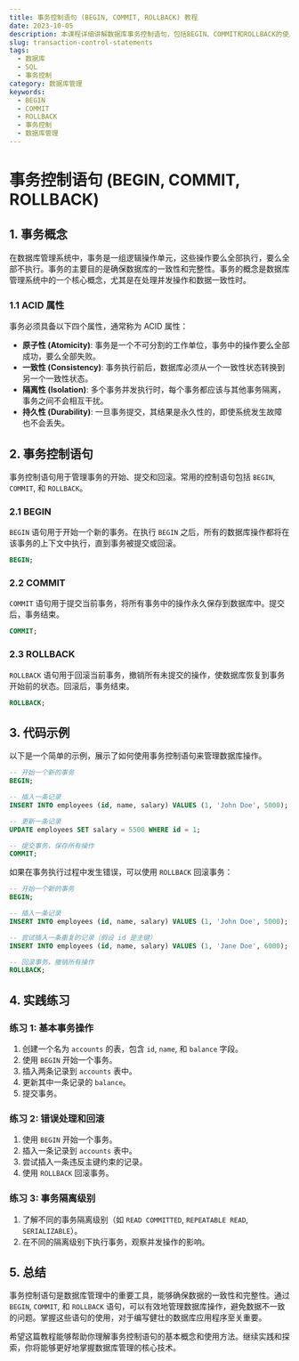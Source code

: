 ```yaml
---
title: 事务控制语句 (BEGIN, COMMIT, ROLLBACK) 教程
date: 2023-10-05
description: 本课程详细讲解数据库事务控制语句，包括BEGIN、COMMIT和ROLLBACK的使用方法及其在保证数据一致性中的重要性。
slug: transaction-control-statements
tags:
  - 数据库
  - SQL
  - 事务控制
category: 数据库管理
keywords:
  - BEGIN
  - COMMIT
  - ROLLBACK
  - 事务控制
  - 数据库管理
---
```


# 事务控制语句 (BEGIN, COMMIT, ROLLBACK)

## 1. 事务概念

在数据库管理系统中，事务是一组逻辑操作单元，这些操作要么全部执行，要么全部不执行。事务的主要目的是确保数据库的一致性和完整性。事务的概念是数据库管理系统中的一个核心概念，尤其是在处理并发操作和数据一致性时。

### 1.1 ACID 属性

事务必须具备以下四个属性，通常称为 ACID 属性：

- **原子性 (Atomicity)**: 事务是一个不可分割的工作单位，事务中的操作要么全部成功，要么全部失败。
- **一致性 (Consistency)**: 事务执行前后，数据库必须从一个一致性状态转换到另一个一致性状态。
- **隔离性 (Isolation)**: 多个事务并发执行时，每个事务都应该与其他事务隔离，事务之间不会相互干扰。
- **持久性 (Durability)**: 一旦事务提交，其结果是永久性的，即使系统发生故障也不会丢失。

## 2. 事务控制语句

事务控制语句用于管理事务的开始、提交和回滚。常用的控制语句包括 `BEGIN`, `COMMIT`, 和 `ROLLBACK`。

### 2.1 BEGIN

`BEGIN` 语句用于开始一个新的事务。在执行 `BEGIN` 之后，所有的数据库操作都将在该事务的上下文中执行，直到事务被提交或回滚。

```sql
BEGIN;
```

### 2.2 COMMIT

`COMMIT` 语句用于提交当前事务，将所有事务中的操作永久保存到数据库中。提交后，事务结束。

```sql
COMMIT;
```

### 2.3 ROLLBACK

`ROLLBACK` 语句用于回滚当前事务，撤销所有未提交的操作，使数据库恢复到事务开始前的状态。回滚后，事务结束。

```sql
ROLLBACK;
```

## 3. 代码示例

以下是一个简单的示例，展示了如何使用事务控制语句来管理数据库操作。

```sql
-- 开始一个新的事务
BEGIN;

-- 插入一条记录
INSERT INTO employees (id, name, salary) VALUES (1, 'John Doe', 5000);

-- 更新一条记录
UPDATE employees SET salary = 5500 WHERE id = 1;

-- 提交事务，保存所有操作
COMMIT;
```

如果在事务执行过程中发生错误，可以使用 `ROLLBACK` 回滚事务：

```sql
-- 开始一个新的事务
BEGIN;

-- 插入一条记录
INSERT INTO employees (id, name, salary) VALUES (1, 'John Doe', 5000);

-- 尝试插入一条重复的记录（假设 id 是主键）
INSERT INTO employees (id, name, salary) VALUES (1, 'Jane Doe', 6000); -- 这将导致错误

-- 回滚事务，撤销所有操作
ROLLBACK;
```

## 4. 实践练习

### 练习 1: 基本事务操作

1. 创建一个名为 `accounts` 的表，包含 `id`, `name`, 和 `balance` 字段。
2. 使用 `BEGIN` 开始一个事务。
3. 插入两条记录到 `accounts` 表中。
4. 更新其中一条记录的 `balance`。
5. 提交事务。

### 练习 2: 错误处理和回滚

1. 使用 `BEGIN` 开始一个事务。
2. 插入一条记录到 `accounts` 表中。
3. 尝试插入一条违反主键约束的记录。
4. 使用 `ROLLBACK` 回滚事务。

### 练习 3: 事务隔离级别

1. 了解不同的事务隔离级别（如 `READ COMMITTED`, `REPEATABLE READ`, `SERIALIZABLE`）。
2. 在不同的隔离级别下执行事务，观察并发操作的影响。

## 5. 总结

事务控制语句是数据库管理中的重要工具，能够确保数据的一致性和完整性。通过 `BEGIN`, `COMMIT`, 和 `ROLLBACK` 语句，可以有效地管理数据库操作，避免数据不一致的问题。掌握这些语句的使用，对于编写健壮的数据库应用程序至关重要。

希望这篇教程能够帮助你理解事务控制语句的基本概念和使用方法。继续实践和探索，你将能够更好地掌握数据库管理的核心技术。